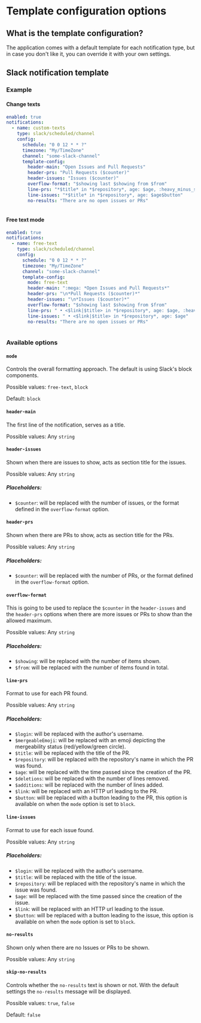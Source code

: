 # Template configuration options

## What is the template configuration?
The application comes with a default template for each notification type, but in case you don't like it, you can override it with your own settings.

## Slack notification template
### Example
#### Change texts
```yaml
enabled: true
notifications:
  - name: custom-texts
    type: slack/scheduled/channel
    config:
      schedule: "0 0 12 * * ?"
      timezone: "My/TimeZone"
      channel: "some-slack-channel"
      template-config:
        header-main: "Open Issues and Pull Requests"
        header-prs: "Pull Requests ($counter)"
        header-issues: "Issues ($counter)"
        overflow-format: "$showing last $showing from $from"
        line-prs: "*$title* in *$repository*, age: $age, :heavy_minus_sign: $deletions :heavy_plus_sign: $additions $button"
        line-issues: "*$title* in *$repository*, age: $age$button"
        no-results: "There are no open issues or PRs"
      
```

#### Free text mode
```yaml
enabled: true
notifications:
  - name: free-text
    type: slack/scheduled/channel
    config:
      schedule: "0 0 12 * * ?"
      timezone: "My/TimeZone"
      channel: "some-slack-channel"
      template-config:
        mode: free-text
        header-main: ":mega: *Open Issues and Pull Requests*"
        header-prs: "\n*Pull Requests ($counter)*"
        header-issues: "\n*Issues ($counter)*"
        overflow-format: "$showing last $showing from $from"
        line-prs: " • <$link|$title> in *$repository*, age: $age, :heavy_minus_sign: $deletions :heavy_plus_sign: $additions"
        line-issues: " • <$link|$title> in *$repository*, age: $age"
        no-results: "There are no open issues or PRs"
      
```

### Available options

#### `mode`
Controls the overall formatting approach. The default is using Slack's block components. 

Possible values: `free-text`, `block`

Default: `block`

#### `header-main`
The first line of the notification, serves as a title.

Possible values: Any `string`

#### `header-issues`
Shown when there are issues to show, acts as section title for the issues.

Possible values: Any `string`

##### Placeholders:
- `$counter`: will be replaced with the number of issues, or the format defined in the `overflow-format` option.

#### `header-prs`
Shown when there are PRs to show, acts as section title for the PRs.

Possible values: Any `string`

##### Placeholders:
- `$counter`: will be replaced with the number of PRs, or the format defined in the `overflow-format` option.

#### `overflow-format`
This is going to be used to replace the `$counter` in the `header-issues` and the `header-prs` options when there are more issues or PRs to show than the allowed maximum.

Possible values: Any `string`

##### Placeholders:
- `$showing`: will be replaced with the number of items shown.
- `$from`: will be replaced with the number of items found in total.

#### `line-prs`
Format to use for each PR found.

Possible values: Any `string`

##### Placeholders:
- `$login`: will be replaced with the author's username.
- `$mergeableEmoji`: will be replaced with an emoji depicting the mergeability status (red/yellow/green circle).
- `$title`: will be replaced with the title of the PR.
- `$repository`: will be replaced with the repository's name in which the PR was found.
- `$age`: will be replaced with the time passed since the creation of the PR.
- `$deletions`: will be replaced with the number of lines removed.
- `$additions`: will be replaced with the number of lines added.
- `$link`: will be replaced with an HTTP url leading to the PR.
- `$button`: will be replaced with a button leading to the PR, this option is available on when the `mode` option is set to `block`.

#### `line-issues`
Format to use for each issue found.

Possible values: Any `string`

##### Placeholders:
- `$login`: will be replaced with the author's username.
- `$title`: will be replaced with the title of the issue.
- `$repository`: will be replaced with the repository's name in which the issue was found.
- `$age`: will be replaced with the time passed since the creation of the issue.
- `$link`: will be replaced with an HTTP url leading to the issue.
- `$button`: will be replaced with a button leading to the issue, this option is available on when the `mode` option is set to `block`.

#### `no-results`
Shown only when there are no Issues or PRs to be shown. 

Possible values: Any `string`

#### `skip-no-results`
Controls whether the `no-results` text is shown or not. With the default settings the `no-results` message will be displayed.

Possible values: `true`, `false`

Default: `false`
